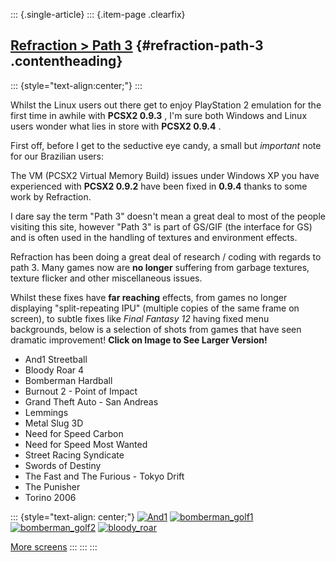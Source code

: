 ::: {.single-article}
::: {.item-page .clearfix}
## [Refraction > Path 3](/148-refraction-path-3.html) {#refraction-path-3 .contentheading}

::: {style="text-align:center;"}
:::

Whilst the Linux users out there get to enjoy PlayStation 2 emulation
for the first time in awhile with **PCSX2 0.9.3** , I'm sure both
Windows and Linux users wonder what lies in store with **PCSX2 0.9.4**
.

First off, before I get to the seductive eye candy, a small but
*important* note for our Brazilian users:

The VM (PCSX2 Virtual Memory Build) issues under Windows XP you have
experienced with **PCSX2 0.9.2** have been fixed in **0.9.4** thanks to
some work by Refraction.

I dare say the term "Path 3" doesn't mean a great deal to most of the
people visiting this site, however "Path 3" is part of GS/GIF (the
interface for GS) and is often used in the handling of textures and
environment effects.

Refraction has been doing a great deal of research / coding with regards
to path 3. Many games now are **no longer** suffering from garbage
textures, texture flicker and other miscellaneous issues.

Whilst these fixes have **far reaching** effects, from games no longer
displaying "split-repeating IPU" (multiple copies of the same frame on
screen), to subtle fixes like *Final Fantasy 12* having fixed menu
backgrounds, below is a selection of shots from games that have seen
dramatic improvement! **Click on Image to See Larger Version!**

-   And1 Streetball
-   Bloody Roar 4
-   Bomberman Hardball
-   Burnout 2 - Point of Impact
-   Grand Theft Auto - San Andreas
-   Lemmings
-   Metal Slug 3D
-   Need for Speed Carbon
-   Need for Speed Most Wanted
-   Street Racing Syndicate
-   Swords of Destiny
-   The Fast and The Furious - Tokyo Drift
-   The Punisher
-   Torino 2006

::: {style="text-align: center;"}
[![And1](/images/stories/frontend/path3ref/t_and11.jpg)](/images/stories/frontend/path3ref/and11.jpg)
[![bomberman_golf1](/images/stories/frontend/path3ref/t_bomber1.jpg)](/images/stories/frontend/path3ref/bomber1.jpg)
[![bomberman_golf2](/images/stories/frontend/path3ref/t_bomber2.jpg)](/images/stories/frontend/path3ref/bomber2.jpg)
[![bloody_roar](/images/stories/frontend/path3ref/t_br1.jpg)](/images/stories/frontend/path3ref/br1.jpg)

[More screens](/images/stories/frontend/path3ref/path3_screens_news.rar)
:::
:::
:::
